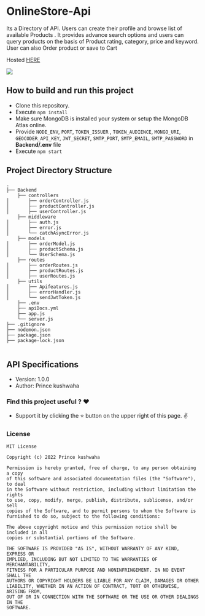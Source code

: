 # OnlineStore-Api
Its a  Directory of API. Users can create their profile and browse list of  available Products . It provides advance search options and users can query products on the basis of Product rating, category, price and keyword. User can also Order  product or save to Cart

Hosted [HERE](https://angry-baseball-cap-jay.cyclic.app/)

![](github_assets/banner.png)

## How to build and run this project
* Clone this repository.
* Execute `npm install`
* Make sure MongoDB is installed your system or setup the MongoDB Atlas online.
* Provide ```NODE_ENV```, ```PORT```, ```TOKEN_ISSUER``` , ```TOKEN_AUDIENCE```, ```MONGO_URI```, ```GEOCODER_API_KEY```, ```JWT_SECRET```, ```SMTP_PORT```, ```SMTP_EMAIL```, ```SMTP_PASSWORD``` in **Backend/.env** file
* Execute `npm start`

 ## Project Directory Structure
```
.
├── Backend
    ├── controllers
│       ├── orderController.js
│       ├── productController.js
│       ├── userController.js
    ├── middleware
│       ├── auth.js
│       ├── error.js
│       └── catchAsyncError.js
    ├── models
│       ├── orderModel.js
│       ├── productSchema.js
│       └── UserSchema.js
    ├── routes
│       ├── orderRoutes.js
│       ├── productRoutes.js
│       ├── userRoutes.js
    ├── utils
│       ├── Apifeatures.js
│       ├── errorHandler.js
│       └── sendJwtToken.js
    ├── .env
    ├── apiDocs.yml
    ├── app.js
    └── server.js
├── .gitignore
├── nodemon.json
├── package.json
├── package-lock.json


```
## API Specifications

- Version: 1.0.0
- Author: Prince kushwaha

### Find this project useful ? :heart:
* Support it by clicking the :star: button on the upper right of this page. :v:

### License
```
MIT License

Copyright (c) 2022 Prince kushwaha

Permission is hereby granted, free of charge, to any person obtaining a copy
of this software and associated documentation files (the "Software"), to deal
in the Software without restriction, including without limitation the rights
to use, copy, modify, merge, publish, distribute, sublicense, and/or sell
copies of the Software, and to permit persons to whom the Software is
furnished to do so, subject to the following conditions:

The above copyright notice and this permission notice shall be included in all
copies or substantial portions of the Software.

THE SOFTWARE IS PROVIDED "AS IS", WITHOUT WARRANTY OF ANY KIND, EXPRESS OR
IMPLIED, INCLUDING BUT NOT LIMITED TO THE WARRANTIES OF MERCHANTABILITY,
FITNESS FOR A PARTICULAR PURPOSE AND NONINFRINGEMENT. IN NO EVENT SHALL THE
AUTHORS OR COPYRIGHT HOLDERS BE LIABLE FOR ANY CLAIM, DAMAGES OR OTHER
LIABILITY, WHETHER IN AN ACTION OF CONTRACT, TORT OR OTHERWISE, ARISING FROM,
OUT OF OR IN CONNECTION WITH THE SOFTWARE OR THE USE OR OTHER DEALINGS IN THE
SOFTWARE.
```
